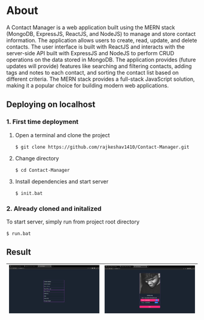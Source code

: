 # About
A Contact Manager is a web application built using the MERN stack (MongoDB, ExpressJS, ReactJS, and NodeJS) to manage and store contact information. The application allows users to create, read, update, and delete contacts. The user interface is built with ReactJS and interacts with the server-side API built with ExpressJS and NodeJS to perform CRUD operations on the data stored in MongoDB. The application provides (future updates will provide) features like searching and filtering contacts, adding tags and notes to each contact, and sorting the contact list based on different criteria. The MERN stack provides a full-stack JavaScript solution, making it a popular choice for building modern web applications.

## Deploying on localhost
### 1. First time deployment
1. Open a terminal and clone the project
    
    ```
    $ git clone https://github.com/rajkeshav1410/Contact-Manager.git
    ```
1. Change directory
    ```
    $ cd Contact-Manager
    ```
1. Install dependencies and start server
    ```
    $ init.bat
    ```
### 2. Already cloned and initalized
To start server, simply run from project root directory

```
$ run.bat
```

## Result
![](/res/1.png "Home page")|![](/res/2.png "Details page")
:-:|:-: